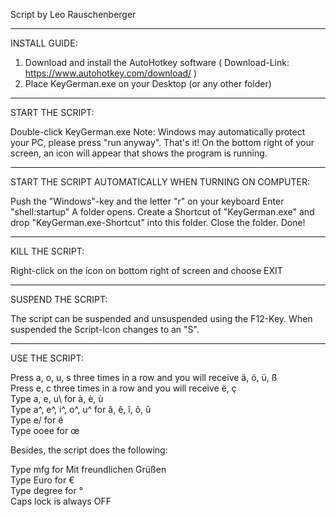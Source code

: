 Script by Leo Rauschenberger

----------------------------
INSTALL GUIDE:

1. Download and install the AutoHotkey software ( Download-Link: https://www.autohotkey.com/download/ )
2. Place KeyGerman.exe on your Desktop (or any other folder)
----------------------------
START THE SCRIPT:

Double-click KeyGerman.exe
Note: Windows may automatically protect your PC, please press "run anyway".
That's it! 
On the bottom right of your screen, an icon will appear that shows the program is running.
<hr>
START THE SCRIPT AUTOMATICALLY WHEN TURNING ON COMPUTER:

Push the "Windows"-key and the letter "r" on your keyboard
Enter "shell:startup"
A folder opens.
Create a Shortcut of "KeyGerman.exe" and drop "KeyGerman.exe-Shortcut" into this folder.
Close the folder. Done!
<hr>
KILL THE SCRIPT:

Right-click on the icon on bottom right of screen and choose EXIT
<hr>
SUSPEND THE SCRIPT:

The script can be suspended and unsuspended using the F12-Key. 
When suspended the Script-Icon changes to an "S".
<hr>
USE THE SCRIPT:

Press a, o, u, s three times in a row and you will receive ä, ö, ü, ß <br>
Press e, c three times in a row and you will receive ë, ç <br>
Type a\, e\, u\ for à, è, ù <br>
Type a^, e^, i^, o^, u^ for â, ê, î, ô, û <br>
Type e/ for é <br>
Type ooee for œ <br>

Besides, the script does the following:

Type mfg for Mit freundlichen Grüßen <br>
Type Euro for € <br>
Type degree for ° <br>
Caps lock is always OFF <br>
